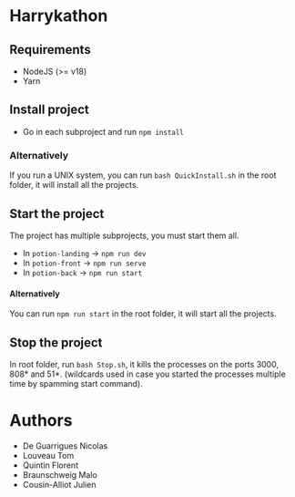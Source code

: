# Harrykathon

## Requirements

- NodeJS (>= v18)
- Yarn

## Install project

- Go in each subproject and run `npm install`

### Alternatively

If you run a UNIX system, you can run `bash QuickInstall.sh` in the root folder, it will install all the projects.

## Start the project

The project has multiple subprojects, you must start them all.

- In `potion-landing` -> `npm run dev`
- In `potion-front` -> `npm run serve`
- In `potion-back` -> `npm run start`

#### Alternatively

You can run `npm run start` in the root folder, it will start all the projects.

## Stop the project

In root folder, run `bash Stop.sh`, it kills the processes on the ports 3000, 808* and 51*. (wildcards used in case you started the processes multiple time by spamming start command).

# Authors

- De Guarrigues Nicolas
- Louveau Tom
- Quintin Florent
- Braunschweig Malo
- Cousin-Alliot Julien
